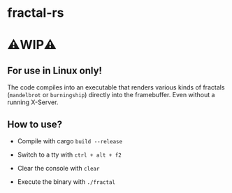 # fractal-rs

# ⚠️WIP⚠️

## For use in Linux only!

The code compiles into an executable that renders various kinds of fractals (`mandelbrot` or `burningship`) directly into the framebuffer. Even without a running X-Server.

## How to use?

- Compile with cargo `build --release`

- Switch to a tty with `ctrl + alt + f2` 

- Clear the console with `clear`

- Execute the binary with `./fractal`

